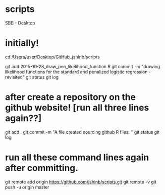 # scripts
SBB - Desktop

# initially!
cd /Users/user/Desktop/GitHub_jshinb/scripts

git add 2015-10-28_draw_pen_likelihood_function.R
git commit -m "drawing likelihood functions for the standard and penalized logistic regression - revisited"
git status
git log

# after create a repository on the github website! [run all three lines again??]
git add *.*
git commit -m "A file created sourcing github R files. "
git status
git log

# run all these command lines again after committing.
git remote add origin https://github.com/jshinb/scripts.git
git remote -v
git push -u origin master

